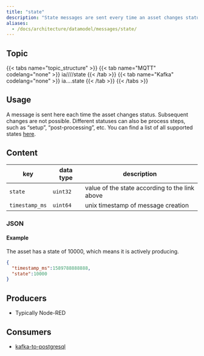 ```yaml
---
title: "state"
description: "State messages are sent every time an asset changes status."
aliases:
  - /docs/architecture/datamodel/messages/state/
---
```


## Topic

{{< tabs name="topic_structure" >}}
{{< tab name="MQTT" codelang="none" >}}
ia/<customerID>/<location>/<AssetID>/state
{{< /tab >}}
{{< tab name="Kafka" codelang="none" >}}
ia.<customerID>.<location>.<AssetID>.state
{{< /tab >}}
{{< /tabs >}}

## Usage

A message is sent here each time the asset changes status. Subsequent changes are not possible. Different statuses can also be process steps, such as “setup”, “post-processing”, etc. You can find a list of all supported states [here](/docs/architecture/datamodel/states).

## Content

| key            | data type | description                                    |
|----------------|-----------|------------------------------------------------|
| `state`        | `uint32`  | value of the state according to the link above |
| `timestamp_ms` | `uint64`  | unix timestamp of message creation             |



### JSON

#### Example

The asset has a state of 10000, which means it is actively producing.

```json
{
  "timestamp_ms":1589788888888,
  "state":10000
}
```
<!---
#### Schema

```json
{
    "$schema": "http://json-schema.org/draft/2019-09/schema",
    "$id": "https://learn.umh.app/content/docs/architecture/datamodel/messages/scrapCount.json",
    "type": "object",
    "default": {},
    "title": "Root Schema",
    "required": [
        "product_id",
        "time_per_unit_in_seconds"
    ],
    "properties": {
        "product_id": {
          "type": "string",
          "default": "",
          "title": "The product id to be produced"
        },
        "time_per_unit_in_seconds": {
          "type": "number",
          "default": 0.0,
          "minimum": 0,
          "title": "The time it takes to produce one unit of the product"
        }
    },
    "examples": [
        {
            "product_id": "Beilinger 30x15",
            "time_per_unit_in_seconds": "0.2"
        },
        {
            "product_id": "Test product",
            "time_per_unit_in_seconds": "10"
        }
    ]
}
```
-->

## Producers

- Typically Node-RED

## Consumers

- [kafka-to-postgresql](/docs/architecture/microservices/core/kafka-to-postgresql)
